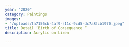 ```yaml
---
year: "2020"
category: Paintings
images:
- "/uploads/fa7156cb-4af9-411c-9cd5-dc7a8fcb1970.jpeg"
title: Detail ‘Birth of Consequence “
description: Acrylic on Linen

---
```

